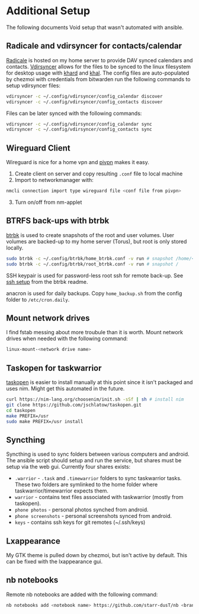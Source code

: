 # Additional Setup

The following documents Void setup that wasn't automated with ansible.

## Radicale and vdirsyncer for contacts/calendar

[Radicale](https://radicale.org/v3.html) is hosted on my home server to provide
DAV synced calendars and contacts. [Vdirsyncer](https://github.com/pimutils/vdirsyncer)
allows for the files to be synced to the linux filesystem for desktop usage
with [khard](https://github.com/lucc/khard) and [khal](https://github.com/pimutils/khal).
The config files are auto-populated by chezmoi with credentials from bitwarden
run the following commands to setup vdirsyncer files:

```bash
vdirsyncer -c ~/.config/vdirsyncer/config_calendar discover 
vdirsyncer -c ~/.config/vdirsyncer/config_contacts discover 
```

Files can be later synced with the following commands:

```bash
vdirsyncer -c ~/.config/vdirsyncer/config_calendar sync
vdirsyncer -c ~/.config/vdirsyncer/config_contacts sync
```

## Wireguard Client

Wireguard is nice for a home vpn and [pivpn](https://pivpn.io/) makes it easy.

1. Create client on server and copy resulting `.conf` file to local machine
2. Import to networkmanager with:
```bash
nmcli connection import type wireguard file <conf file from pivpn>
```
3. Turn on/off from nm-applet

## BTRFS back-ups with btrbk  

[btrbk](https://github.com/digint/btrbk) is used to create snapshots of the 
root and user volumes. User volumes are backed-up to my home server (Torus),
but root is only stored locally.

```bash
sudo btrbk -c ~/.config/btrbk/home_btrbk.conf -v run # snapshot /home/<user> 
sudo btrbk -c ~/.config/btrbk/root_btrbk.conf -v run # snapshot / 
```

SSH keypair is used for password-less root ssh for remote back-up. See 
[ssh setup](https://github.com/digint/btrbk#setting-up-ssh) from the btrbk 
readme.

anacron is used for daily backups. Copy `home_backup.sh` from the config folder
to `/etc/cron.daily`.

## Mount network drives

I find fstab messing about more troubule than it is worth. Mount network drives 
when needed with the following command:

```bash
linux-mount-<network drive name>
```

## Taskopen for taskwarrior

[taskopen](https://github.com/jschlatow/taskopeni) is easier to install 
manually at this point since it isn't packaged and uses nim. Might get this 
automated in the future.

```bash
curl https://nim-lang.org/choosenim/init.sh -sSf | sh # install nim
git clone https://github.com/jschlatow/taskopen.git
cd taskopen
make PREFIX=/usr
sudo make PREFIX=/usr install
```

## Syncthing 

Syncthing is used to sync folders between various computers and android. The 
ansible script should setup and run the service, but shares must be setup
via the web gui. Currently four shares exists:
- `.warrior` - `.task` and `.timewarrior` folders to sync taskwarrior tasks.
These two folders are symlinked to the home folder where taskwarrior/timewarrior 
expects them.
- `warrior` - contains text files associated with taskwarrior (mostly from
taskopen).
- `phone photos` - personal photos synched from android.
- `phone screenshots` - personal screenshots synced from android.
- `keys` - contains ssh keys for git remotes (~/.ssh/keys)

## Lxappearance

My GTK theme is pulled down by chezmoi, but isn't active by default. This can
be fixed with the lxappearance gui.

## nb notebooks

Remote nb notebooks are added with the following command:

```bash
nb notebooks add <notebook name> https://github.com/starr-dusT/nb <branch>
```
